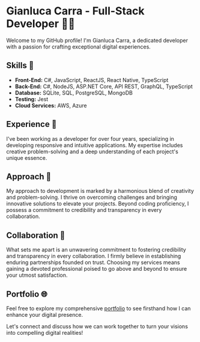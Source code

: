 # Gianluca Carra - Full-Stack Developer 👨‍💻

Welcome to my GitHub profile! I'm Gianluca Carra, a dedicated developer with a passion for crafting exceptional digital experiences.

## Skills 🚀

- **Front-End:** C#, JavaScript, ReactJS, React Native, TypeScript 
- **Back-End:** C#, NodeJS, ASP.NET Core, API REST, GraphQL, TypeScript
- **Database:** SQLite, SQL, PostgreSQL, MongoDB
- **Testing:** Jest
- **Cloud Services:** AWS, Azure

## Experience 💼

I've been working as a developer for over four years, specializing in developing responsive and intuitive applications. My expertise includes creative problem-solving and a deep understanding of each project's unique essence.

## Approach 🎨

My approach to development is marked by a harmonious blend of creativity and problem-solving. I thrive on overcoming challenges and bringing innovative solutions to elevate your projects. Beyond coding proficiency, I possess a commitment to credibility and transparency in every collaboration.

## Collaboration 🤝

What sets me apart is an unwavering commitment to fostering credibility and transparency in every collaboration. I firmly believe in establishing enduring partnerships founded on trust. Choosing my services means gaining a devoted professional poised to go above and beyond to ensure your utmost satisfaction.

## Portfolio 🌐

Feel free to explore my comprehensive [portfolio](https://giancarra.com) to see firsthand how I can enhance your digital presence.

Let's connect and discuss how we can work together to turn your visions into compelling digital realities!
